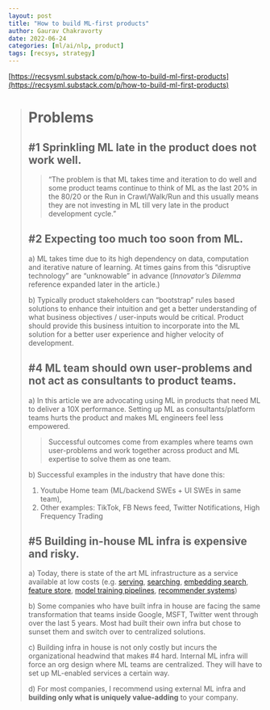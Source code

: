 ```yaml
---
layout: post
title: "How to build ML-first products"
author: Gaurav Chakravorty
date: 2022-06-24
categories: [ml/ai/nlp, product]
tags: [recsys, strategy]
---
```


[https://recsysml.substack.com/p/how-to-build-ml-first-products](https://recsysml.substack.com/p/how-to-build-ml-first-products)

> # Problems
>
> ## **#1** Sprinkling ML late in the product does not work well.
>
> > “The problem is that ML takes time and iteration to do well and some product teams continue to think of ML as the last 20% in the 80/20 or the Run in Crawl/Walk/Run and this usually means they are not investing in ML till very late in the product development cycle.”
>
> ## **#2** Expecting too much too soon from ML.
>
> a) ML takes time due to its high dependency on data, computation and iterative nature of learning. At times gains from this “disruptive technology” are “unknowable” in advance (*Innovator’s Dilemma* reference expanded later in the article.)
>
> b) Typically product stakeholders can “bootstrap” rules based solutions to enhance their intuition and get a better understanding of what business objectives / user-inputs would be critical. Product should provide this business intuition to incorporate into the ML solution for a better user experience and higher velocity of development.
>
> ## **#4** ML team should own user-problems and not act as consultants to product teams.
>
> a) In this article we are advocating using ML in products that need ML to deliver a 10X performance. Setting up ML as consultants/platform teams hurts the product and makes ML engineers feel less empowered.
>
> > Successful outcomes come from examples where teams own user-problems and work together across product and ML expertise to solve them as one team.
>
> b) Successful examples in the industry that have done this:
>
> 1. Youtube Home team (ML/backend SWEs + UI SWEs in same team),
> 2. Other examples: TikTok, FB News feed, Twitter Notifications, High Frequency Trading
>
> ## **#5** Building in-house ML infra is expensive and risky.
>
> a) Today, there is state of the art ML infrastructure as a service available at low costs (e.g. [serving](https://cloud.google.com/vertex-ai/docs/featurestore/serving-online), [searching](https://vespa.ai/), [embedding search](https://www.pinecone.io/docs/examples/), [feature store](https://www.featurestore.org/), [model training pipelines](https://www.tensorflow.org/tfx), [recommender systems](https://github.com/tensorflow/recommenders))
>
> b) Some companies who have built infra in house are facing the same transformation that teams inside Google, MSFT, Twitter went through over the last 5 years. Most had built their own infra but chose to sunset them and switch over to centralized solutions.
>
> c) Building infra in house is not only costly but incurs the organizational headwind that makes #4 hard. Internal ML infra will force an org design where ML teams are centralized. They will have to set up ML-enabled services a certain way.
>
> d) For most companies, I recommend using external ML infra and **building only what is uniquely value-adding** to your company.
